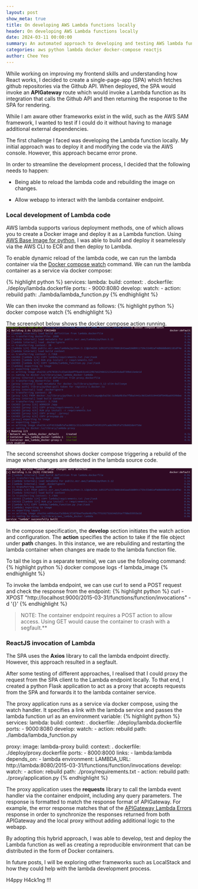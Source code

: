 ```yaml
---
layout: post
show_meta: true
title: On developing AWS Lambda functions locally
header: On developing AWS Lambda functions locally
date: 2024-03-11 00:00:00
summary: An automated approach to developing and testing AWS lambda functions locally
categories: aws python lambda docker docker-compose reactjs
author: Chee Yeo
---
```


[AWS Base Image for python]: https://docs.aws.amazon.com/lambda/latest/dg/python-image.html
[APIGateway Lambda integration]: https://docs.aws.amazon.com/apigateway/latest/developerguide/set-up-lambda-proxy-integrations.html#api-gateway-simple-proxy-for-lambda-output-format
[APIGateway Lambda Errors]: https://docs.aws.amazon.com/apigateway/latest/developerguide/handle-errors-in-lambda-integration.html#handle-standard-errors-in-lambda-integration
[Docker compose watch]: https://docs.docker.com/compose/file-watch/


While working on improving my frontend skills and understanding how React works, I decided to create a single-page-app (SPA) which fetches github repositories via the Github API. When deployed, the SPA would invoke an **APIGateway** route which would invoke a Lambda function as its integration that calls the Github API and then returning the response to the SPA for rendering.

While I am aware other frameworks exist in the wild, such as the AWS SAM framework, I wanted to test if I could do it without having to manage additional external dependencies.

The first challenge I faced was developing the Lambda function locally. My initial approach was to deploy it and modifying the code via the AWS console. However, this approach became error prone. 

In order to streamline the development process, I decided that the following needs to happen:

* Being able to reload the lambda code and rebuilding the image on changes.

* Allow webapp to interact with the lambda container endpoint.


### Local development of Lambda code

AWS lambda supports various deployment methods, one of which allows you to create a Docker image and deploy it as a Lambda function. Using [AWS Base Image for python], I was able to build and deploy it seamelessly via the AWS CLI to ECR and then deploy to Lambda.

To enable dynamic reload of the lambda code, we can run the lambda container via the [Docker compose watch] command. We can run the lambda container as a service via docker compose:

{% highlight python %}
services:
  lambda:
    build:
      context: .
      dockerfile: ./deploy/lambda.dockerfile
    ports:
     - 9000:8080
    develop:
      watch:
        - action: rebuild
          path: ./lambda/lambda_function.py
{% endhighlight %}

We can then invoke the command as follows:
{% highlight python %}
  docker compose watch
{% endhighlight %}

The screenshot below shows the docker compose action running. 
![Running docker compose watch](/assets/img/lambda/docker_compose_watch1.png)

The second screenshot shows docker compose triggering a rebuild of the image when changes are detected in the lambda source code.

![Running docker compose watch on reload](/assets/img/lambda/docker_compose_watch2.png)

In the compose specification, the **develop** section initiates the watch action and configuration. The **action** specifies the action to take if the file object under **path** changes. In this instance, we are rebuilding and restarting the lambda container when changes are made to the lambda function file.

To tail the logs in a separate terminal, we can use the following command:
{% highlight python %}
   docker compose logs -f lambda_image
{% endhighlight %}

To invoke the lambda endpoint, we can use curl to send a POST request and check the response from the endpoint:
{% highlight python %}
curl -XPOST "http://localhost:9000/2015-03-31/functions/function/invocations" -d '{}'
{% endhighlight %}

> NOTE: The container endpoint requires a POST action to allow access. Using GET would cause the container to crash with a segfault.**


### ReactJS invocation of Lambda

The SPA uses the **Axios** library to call the lambda endpoint directly. However, this approach resulted in a segfault. 

After some testing of different approaches, I realised that I could proxy the request from the SPA client to the Lambda endpoint locally. To that end, I created a python Flask application to act as a proxy that accepts requests from the SPA and forwards it to the lambda container service.

The proxy application runs as a service via docker compose, using the watch handler. It specifies a link with the lambda service and passes the lambda function url as an environment variable:
{% highlight python %}
services:
  lambda:
    build:
      context: .
      dockerfile: ./deploy/lambda.dockerfile
    ports:
     - 9000:8080
    develop:
      watch:
        - action: rebuild
          path: ./lambda/lambda_function.py

  proxy:
    image: lambda-proxy
    build:
      context: .
      dockerfile: ./deploy/proxy.dockerfile
    ports:
      - 8000:8000
    links:
      - lambda:lambda
    depends_on:
      - lambda
    environment:
      LAMBDA_URL: http://lambda:8080/2015-03-31/functions/function/invocations
    develop:
      watch:
        - action: rebuild
          path: ./proxy/requirements.txt
        - action: rebuild
          path: ./proxy/application.py
{% endhighlight %}

The proxy application uses the **requests** library to call the lambda event handler via the container endpoint, including any query parameters. The response is formatted to match the response format of APIGateway. For example, the error response matches that of the [APIGateway Lambda Errors] response in order to synchronize the responses returned from both APIGateway and the local proxy without adding additional logic to the webapp.

By adopting this hybrid approach, I was able to develop, test and deploy the Lambda function as well as creating a reproducible environment that can be distributed in the form of Docker containers.

In future posts, I will be exploring other frameworks such as LocalStack and how they could help with the lambda development process.


H4ppy H4ck1ng !!!